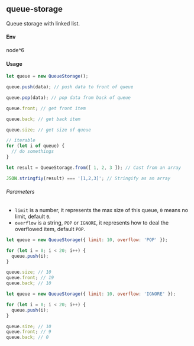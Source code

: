 ## queue-storage

Queue storage with linked list.

#### Env

node^6

#### Usage

```js
let queue = new QueueStorage();

queue.push(data); // push data to front of queue

queue.pop(data); // pop data from back of queue

queue.front; // get front item

queue.back; // get back item

queue.size; // get size of queue

// iterable
for (let i of queue) {
  // do somethings
}

let result = QueueStorage.from([ 1, 2, 3 ]); // Cast from an array

JSON.stringfiy(result) === '[1,2,3]'; // Stringify as an array
```

###### Parameters

* `limit` is a number, it represents the max size of this queue, `0` means no limit, default `0`.
* `overflow` is a string, `POP` or `IGNORE`, it represents how to deal the overflowed item, default `POP`.

```js
let queue = new QueueStorage({ limit: 10, overflow: 'POP' });

for (let i = 0; i < 20; i++) {
  queue.push(i);
}

queue.size; // 10
queue.front; // 19
queue.back; // 10
```

```js
let queue = new QueueStorage({ limit: 10, overflow: 'IGNORE' });

for (let i = 0; i < 20; i++) {
  queue.push(i);
}

queue.size; // 10
queue.front; // 9
queue.back; // 0
```

